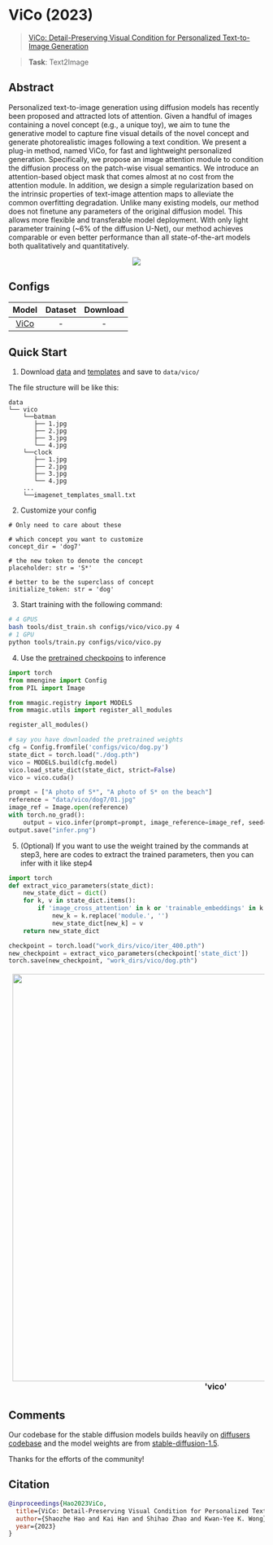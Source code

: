 # ViCo (2023)

> [ViCo: Detail-Preserving Visual Condition for Personalized Text-to-Image Generation](https://arxiv.org/abs/2306.00971)

> **Task**: Text2Image

<!-- [ALGORITHM] -->

## Abstract

<!-- [ABSTRACT] -->

Personalized text-to-image generation using diffusion models has recently been proposed and attracted lots of attention. Given a handful of images containing a novel concept (e.g., a unique toy), we aim to tune the generative model to capture fine visual details of the novel concept and generate photorealistic images following a text condition. We present a plug-in method, named ViCo, for fast and lightweight personalized generation. Specifically, we propose an image attention module to condition the diffusion process on the patch-wise visual semantics. We introduce an attention-based object mask that comes almost at no cost from the attention module. In addition, we design a simple regularization based on the intrinsic properties of text-image attention maps to alleviate the common overfitting degradation. Unlike many existing models, our method does not finetune any parameters of the original diffusion model. This allows more flexible and transferable model deployment. With only light parameter training (~6% of the diffusion U-Net), our method achieves comparable or even better performance than all state-of-the-art models both qualitatively and quantitatively.

<!-- [IMAGE] -->

<div align=center>
<img src="https://github.com/haoosz/ViCo/assets/71176040/0ee95a57-fecf-4bba-bc64-eda46e5cc6d1">
</div>

## Configs

|       Model       | Dataset | Download |
| :---------------: | :-----: | :------: |
| [ViCo](./vico.py) |    -    |    -     |

## Quick Start

1. Download [data](https://drive.google.com/drive/folders/1m8TCsY-C1tIOflHtWnFzTbw2C6dq67mC) and [templates](https://drive.google.com/drive/folders/1SpByLKECISmj5fhkaicT4yrsyqqpWL_T)
   and save to `data/vico/`

The file structure will be like this:

```text
data
└── vico
    └──batman
       ├── 1.jpg
       ├── 2.jpg
       ├── 3.jpg
       └── 4.jpg
    └──clock
       ├── 1.jpg
       ├── 2.jpg
       ├── 3.jpg
       └── 4.jpg
    ...
    └──imagenet_templates_small.txt
```

2. Customize your config

```
# Only need to care about these

# which concept you want to customize
concept_dir = 'dog7'

# the new token to denote the concept
placeholder: str = 'S*'

# better to be the superclass of concept
initialize_token: str = 'dog'
```

3. Start training with the following command:

```bash
# 4 GPUS
bash tools/dist_train.sh configs/vico/vico.py 4
# 1 GPU
python tools/train.py configs/vico/vico.py
```

4. Use the [pretrained checkpoins](https://drive.google.com/drive/folders/1GQGVzzOP2IgEfsQ-6ii6o2DqElnFThHM) to inference

```python
import torch
from mmengine import Config
from PIL import Image

from mmagic.registry import MODELS
from mmagic.utils import register_all_modules

register_all_modules()

# say you have downloaded the pretrained weights
cfg = Config.fromfile('configs/vico/dog.py')
state_dict = torch.load("./dog.pth")
vico = MODELS.build(cfg.model)
vico.load_state_dict(state_dict, strict=False)
vico = vico.cuda()

prompt = ["A photo of S*", "A photo of S* on the beach"]
reference = "data/vico/dog7/01.jpg"
image_ref = Image.open(reference)
with torch.no_grad():
    output = vico.infer(prompt=prompt, image_reference=image_ref, seed=123, num_images_per_prompt=2)['samples'][0]
output.save("infer.png")
```

5. (Optional) If you want to use the weight trained by the
   commands at step3, here are codes to extract the trained parameters, then you can infer with it like step4

```python
import torch
def extract_vico_parameters(state_dict):
    new_state_dict = dict()
    for k, v in state_dict.items():
        if 'image_cross_attention' in k or 'trainable_embeddings' in k:
            new_k = k.replace('module.', '')
            new_state_dict[new_k] = v
    return new_state_dict

checkpoint = torch.load("work_dirs/vico/iter_400.pth")
new_checkpoint = extract_vico_parameters(checkpoint['state_dict'])
torch.save(new_checkpoint, "work_dirs/vico/dog.pth")
```

<table align="center">
<thead>
  <tr>
    <td>
<div align="center">
  <img src="https://github.com/open-mmlab/mmagic/assets/71176040/58a6953c-053a-40ea-8826-eee428c992b5" width="800"/>
  <br/>
  <b>'vico'</b>
</div></td>
    <td>
</div></td>
    <td>
</thead>
</table>

## Comments

Our codebase for the stable diffusion models builds heavily on [diffusers codebase](https://github.com/huggingface/diffusers) and the model weights are from [stable-diffusion-1.5](https://github.com/huggingface/diffusers/blob/main/src/diffusers/pipelines/stable_diffusion/pipeline_stable_diffusion_controlnet.py).

Thanks for the efforts of the community!

## Citation

```bibtex
@inproceedings{Hao2023ViCo,
  title={ViCo: Detail-Preserving Visual Condition for Personalized Text-to-Image Generation},
  author={Shaozhe Hao and Kai Han and Shihao Zhao and Kwan-Yee K. Wong},
  year={2023}
}
```
